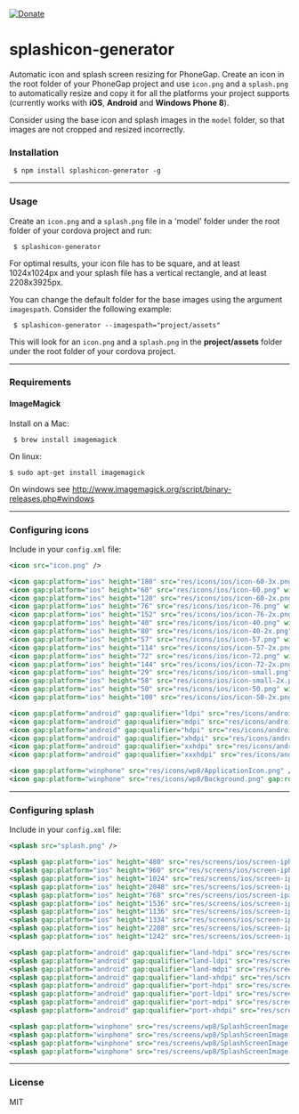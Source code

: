 [![Donate](https://img.shields.io/badge/Donate-PayPal-green.svg)](https://www.paypal.com/cgi-bin/webscr?cmd=_s-xclick&hosted_button_id=UPBTHKNBECBQL)

# splashicon-generator

Automatic icon and splash screen resizing for PhoneGap. Create an icon in the root folder of your PhoneGap project and use ```icon.png``` and a ```splash.png``` to automatically resize and copy it for all the platforms your project supports (currently works with **iOS**, **Android** and **Windows Phone 8**).

Consider using the base icon and splash images in the `model` folder, so that images are not cropped and resized incorrectly.

### Installation

     $ npm install splashicon-generator -g

---

### Usage

Create an ```icon.png``` and a ```splash.png``` file in a 'model' folder under the root folder of your cordova project and run:

     $ splashicon-generator

For optimal results, your icon file has to be square, and at least 1024x1024px and your splash file has a vertical rectangle, and at least 2208x3925px.

You can change the default folder for the base images using the argument `imagespath`. Consider the following example:

     $ splashicon-generator --imagespath="project/assets"

This will look for an ```icon.png``` and a ```splash.png``` in the **project/assets** folder under the root folder of your cordova project.

---

### Requirements

#### ImageMagick

Install on a Mac:

     $ brew install imagemagick

On linux:

    $ sudo apt-get install imagemagick

On windows see http://www.imagemagick.org/script/binary-releases.php#windows

---

### Configuring icons

Include in your ```config.xml``` file:

```xml
<icon src="icon.png" />

<icon gap:platform="ios" height="180" src="res/icons/ios/icon-60-3x.png" width="180" />
<icon gap:platform="ios" height="60" src="res/icons/ios/icon-60.png" width="60" />
<icon gap:platform="ios" height="120" src="res/icons/ios/icon-60-2x.png" width="120" />
<icon gap:platform="ios" height="76" src="res/icons/ios/icon-76.png" width="76" />
<icon gap:platform="ios" height="152" src="res/icons/ios/icon-76-2x.png" width="152" />
<icon gap:platform="ios" height="40" src="res/icons/ios/icon-40.png" width="40" />
<icon gap:platform="ios" height="80" src="res/icons/ios/icon-40-2x.png" width="80" />
<icon gap:platform="ios" height="57" src="res/icons/ios/icon-57.png" width="57" />
<icon gap:platform="ios" height="114" src="res/icons/ios/icon-57-2x.png" width="114" />
<icon gap:platform="ios" height="72" src="res/icons/ios/icon-72.png" width="72" />
<icon gap:platform="ios" height="144" src="res/icons/ios/icon-72-2x.png" width="144" />
<icon gap:platform="ios" height="29" src="res/icons/ios/icon-small.png" width="29" />
<icon gap:platform="ios" height="58" src="res/icons/ios/icon-small-2x.png" width="58" />
<icon gap:platform="ios" height="50" src="res/icons/ios/icon-50.png" width="50" />
<icon gap:platform="ios" height="100" src="res/icons/ios/icon-50-2x.png" width="100" />

<icon gap:platform="android" gap:qualifier="ldpi" src="res/icons/android/icon-36-ldpi.png" />
<icon gap:platform="android" gap:qualifier="mdpi" src="res/icons/android/icon-48-mdpi.png" />
<icon gap:platform="android" gap:qualifier="hdpi" src="res/icons/android/icon-72-hdpi.png" />
<icon gap:platform="android" gap:qualifier="xhdpi" src="res/icons/android/icon-96-xhdpi.png" />
<icon gap:platform="android" gap:qualifier="xxhdpi" src="res/icons/android/icon-144-xxhdpi.png" />
<icon gap:platform="android" gap:qualifier="xxxhdpi" src="res/icons/android/icon-192-xxxhdpi.png" />

<icon gap:platform="winphone" src="res/icons/wp8/ApplicationIcon.png" />
<icon gap:platform="winphone" src="res/icons/wp8/Background.png" gap:role="background" />

```

---

### Configuring splash

Include in your ```config.xml``` file:

```xml
<splash src="splash.png" />

<splash gap:platform="ios" height="480" src="res/screens/ios/screen-iphone-portrait.png" width="320" />
<splash gap:platform="ios" height="960" src="res/screens/ios/screen-iphone-portrait-2x.png" width="640" />
<splash gap:platform="ios" height="1024" src="res/screens/ios/screen-ipad-portrait.png" width="768" />
<splash gap:platform="ios" height="2048" src="res/screens/ios/screen-ipad-portrait-2x.png" width="1536" />
<splash gap:platform="ios" height="768" src="res/screens/ios/screen-ipad-landscape.png" width="1024" />
<splash gap:platform="ios" height="1536" src="res/screens/ios/screen-ipad-landscape-2x.png" width="2048" />
<splash gap:platform="ios" height="1136" src="res/screens/ios/screen-iphone-568h-2x.png" width="640" />
<splash gap:platform="ios" height="1334" src="res/screens/ios/screen-iphone-portrait-667h.png" width="750" />
<splash gap:platform="ios" height="2208" src="res/screens/ios/screen-iphone-portrait-736h.png" width="1242" />
<splash gap:platform="ios" height="1242" src="res/screens/ios/screen-iphone-landscape-736h.png" width="2208" />

<splash gap:platform="android" gap:qualifier="land-hdpi" src="res/screens/android/screen-hdpi-landscape.png" />
<splash gap:platform="android" gap:qualifier="land-ldpi" src="res/screens/android/screen-ldpi-landscape.png" />
<splash gap:platform="android" gap:qualifier="land-mdpi" src="res/screens/android/screen-mdpi-landscape.png" />
<splash gap:platform="android" gap:qualifier="land-xhdpi" src="res/screens/android/screen-xhdpi-landscape.png" />
<splash gap:platform="android" gap:qualifier="port-hdpi" src="res/screens/android/screen-hdpi-portrait.png" />
<splash gap:platform="android" gap:qualifier="port-ldpi" src="res/screens/android/screen-ldpi-portrait.png" />
<splash gap:platform="android" gap:qualifier="port-mdpi" src="res/screens/android/screen-mdpi-portrait.png" />
<splash gap:platform="android" gap:qualifier="port-xhdpi" src="res/screens/android/screen-xhdpi-portrait.png" />

<splash gap:platform="winphone" src="res/screens/wp8/SplashScreenImage.jpg" />
<splash gap:platform="winphone" src="res/screens/wp8/SplashScreenImage.screen-720p.jpg" />
<splash gap:platform="winphone" src="res/screens/wp8/SplashScreenImage.screen-WVGA.jpg" />
<splash gap:platform="winphone" src="res/screens/wp8/SplashScreenImage.screen-WXGA.jpg" />
```

---

### License

MIT
